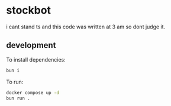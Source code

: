 # stockbot

i cant stand ts and this code was written at 3 am so dont judge it.

## development

To install dependencies:

```bash
bun i
```

To run:

```bash
docker compose up -d
bun run .
```
